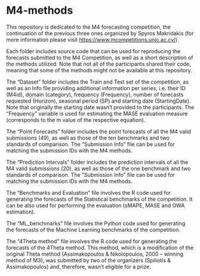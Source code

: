 # M4-methods
This repository is dedicated to the M4 forecasting competition, the continuation of the previous three ones organized by Spyros Makridakis (for more information please visit https://www.mcompetitions.unic.ac.cy/).

Each folder includes source code that can be used for reproducing the forecasts submitted to the M4 Competition, as well as a short description of the methods utilized. Note that not all of the participants shared their code, meaning that some of the methods might not be available at this repository.

The “Dataset” folder includes the Train and Test set of the competition, as well as an Info file providing additional information per series, i.e. their ID (M4id), domain (category), frequency (Frequency), number of forecasts requested (Horizon), seasonal period (SP) and starting date (StartingDate). Note that originally the starting date wasn’t provided to the participants. The “Frequency” variable is used for estimating the MASE evaluation measure (corresponds to the m value of the respective equation).

The “Point Forecasts” folder includes the point forecasts of all the M4 valid submissions (49), as well as those of the ten benchmarks and two standards of comparison. The “Submission Info” file can be used for matching the submission IDs with the M4 methods.

The “Prediction Intervals” folder includes the prediction intervals of all the M4 valid submissions (20), as well as those of the one benchmark and two standards of comparison. The “Submission Info” file can be used for matching the submission IDs with the M4 methods.

The “Benchmarks and Evaluation” file involves the R code used for generating the forecasts of the Statistical benchmarks of the competition. It can be also used for performing the evaluation (sMAPE, MASE and OWA estimation).

The “ML_benchmarks” file involves the Python code used for generating the forecasts of the Machine Learning benchmarks of the competition.

The “4Theta method” file involves the R code used for generating the forecasts of the 4Theta method. This method, which is a modification of the original Theta method (Assimakopoulos & Nikolopoulos, 2000 – winning method of M3), was submitted by two of the organizers (Spiliotis & Assimakopoulos) and, therefore, wasn’t eligible for a prize.

